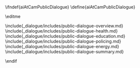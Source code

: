 \ifndef{aiAtCamPublicDialogue}
\define{aiAtCamPublicDialogue}

\editme

\include{_dialogue/includes/public-dialogue-overview.md}
\include{_dialogue/includes/public-dialogue-health.md}
\include{_dialogue/includes/public-dialogue-education.md}
\include{_dialogue/includes/public-dialogue-policing.md}
\include{_dialogue/includes/public-dialogue-energy.md}
\include{_dialogue/includes/public-dialogue-summary.md}

\endif
